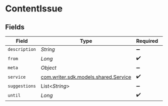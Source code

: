 # ContentIssue


## Fields

| Field                                                                  | Type                                                                   | Required                                                               | Description                                                            |
| ---------------------------------------------------------------------- | ---------------------------------------------------------------------- | ---------------------------------------------------------------------- | ---------------------------------------------------------------------- |
| `description`                                                          | *String*                                                               | :heavy_minus_sign:                                                     | N/A                                                                    |
| `from`                                                                 | *Long*                                                                 | :heavy_check_mark:                                                     | N/A                                                                    |
| `meta`                                                                 | *Object*                                                               | :heavy_minus_sign:                                                     | N/A                                                                    |
| `service`                                                              | [com.writer.sdk.models.shared.Service](../../models/shared/Service.md) | :heavy_check_mark:                                                     | N/A                                                                    |
| `suggestions`                                                          | List<*String*>                                                         | :heavy_minus_sign:                                                     | N/A                                                                    |
| `until`                                                                | *Long*                                                                 | :heavy_check_mark:                                                     | N/A                                                                    |